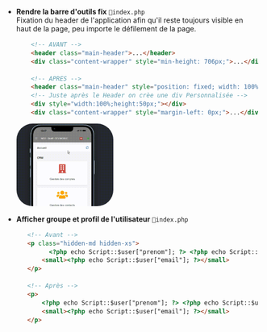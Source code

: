- **Rendre la barre d'outils fix** `📁index.php`  
    Fixation du header de l'application afin qu'il reste toujours visible en haut de la page, peu importe le défilement de la page.
    ```html
        <!-- AVANT -->
        <header class="main-header">...</header>
        <div class="content-wrapper" style="min-height: 706px;">...</div>

        <!-- APRES -->
        <header class="main-header" style="position: fixed; width: 100%; top:-1px">...</header>
        <!-- Juste après le Header on crèe une div Personnalisée -->
        <div style="width:100%;height:50px;"></div>
        <div class="content-wrapper" style="margin-left: 0px;">...</div>

    ```
    <img src="../images/Image1.gif" width="40%" alt="Hearder Top" style="border-radius: 2rem;"/> 

- **Afficher groupe et profil de l'utilisateur** `📁index.php`
  
     ```html
        <!-- Avant -->
		<p class="hidden-md hidden-xs">
		      <?php echo Script::$user["prenom"]; ?> <?php echo Script::$user["nom"]; ?><br /><?php echo Script::$user["profil"]; ?>/<?php echo Script::$user["groupe"]; ?>
		    <small><?php echo Script::$user["email"]; ?></small>
		</p>

        <!-- Après -->
        <p>
            <?php echo Script::$user["prenom"]; ?> <?php echo Script::$user["nom"]; ?><br /><?php echo Script::$user["profil"]; ?>/<?php echo Script::$user["groupe"]; ?>
            <small><?php echo Script::$user["email"]; ?></small>
		</p>
    ```   